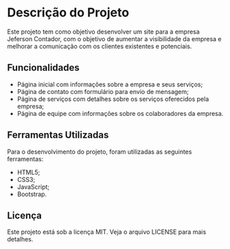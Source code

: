 <!DOCTYPE html>
<html lang="en">
<body>
<h1>Descrição do Projeto</h1>
<p>Este projeto tem como objetivo desenvolver um site para a empresa Jeferson Contador, com o objetivo de aumentar a visibilidade da empresa e melhorar a comunicação com os clientes existentes e potenciais.</p>

<h2>Funcionalidades</h2>
<ul>
	<li>Página inicial com informações sobre a empresa e seus serviços;</li>
	<li>Página de contato com formulário para envio de mensagem;</li>
	<li>Página de serviços com detalhes sobre os serviços oferecidos pela empresa;</li>
	<li>Página de equipe com informações sobre os colaboradores da empresa.</li>
</ul>

<h2>Ferramentas Utilizadas</h2>
<p>Para o desenvolvimento do projeto, foram utilizadas as seguintes ferramentas:</p>
<ul>
	<li>HTML5;</li>
	<li>CSS3;</li>
	<li>JavaScript;</li>
	<li>Bootstrap.</li>
</ul>


<h2>Licença</h2>
<p>Este projeto está sob a licença MIT. Veja o arquivo LICENSE para mais detalhes.</p>
</body>

</html>
